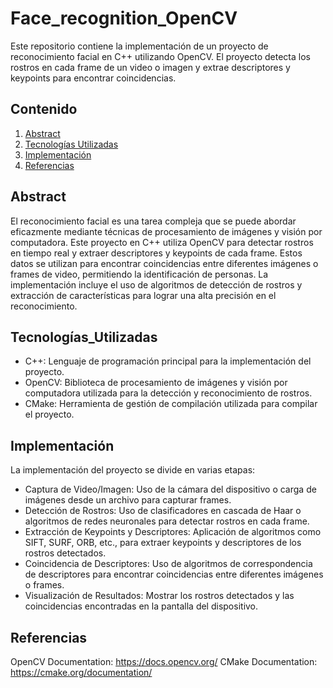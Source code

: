 # Face_recognition_OpenCV

Este repositorio contiene la implementación de un proyecto de reconocimiento facial en C++ utilizando OpenCV. El proyecto detecta los rostros en cada frame de un video o imagen y extrae descriptores y keypoints para encontrar coincidencias.

## Contenido

1. [Abstract](#abstract)
2. [Tecnologías Utilizadas](#Tecnologías_Utilizadas)
3. [Implementación](#Implementación)
4. [Referencias](#Referencias)

## Abstract
El reconocimiento facial es una tarea compleja que se puede abordar eficazmente mediante técnicas de procesamiento de imágenes y visión por computadora. Este proyecto en C++ utiliza OpenCV para detectar rostros en tiempo real y extraer descriptores y keypoints de cada frame. Estos datos se utilizan para encontrar coincidencias entre diferentes imágenes o frames de video, permitiendo la identificación de personas. La implementación incluye el uso de algoritmos de detección de rostros y extracción de características para lograr una alta precisión en el reconocimiento.

## Tecnologías_Utilizadas
* C++: Lenguaje de programación principal para la implementación del proyecto.
* OpenCV: Biblioteca de procesamiento de imágenes y visión por computadora utilizada para la detección y reconocimiento de rostros.
* CMake: Herramienta de gestión de compilación utilizada para compilar el proyecto.

## Implementación
La implementación del proyecto se divide en varias etapas:
* Captura de Video/Imagen: Uso de la cámara del dispositivo o carga de imágenes desde un archivo para capturar frames.
* Detección de Rostros: Uso de clasificadores en cascada de Haar o algoritmos de redes neuronales para detectar rostros en cada frame.
* Extracción de Keypoints y Descriptores: Aplicación de algoritmos como SIFT, SURF, ORB, etc., para extraer keypoints y descriptores de los rostros detectados.
* Coincidencia de Descriptores: Uso de algoritmos de correspondencia de descriptores para encontrar coincidencias entre diferentes imágenes o frames.
* Visualización de Resultados: Mostrar los rostros detectados y las coincidencias encontradas en la pantalla del dispositivo.

## Referencias
OpenCV Documentation: https://docs.opencv.org/
CMake Documentation: https://cmake.org/documentation/
